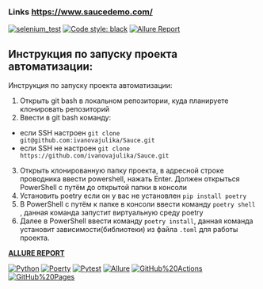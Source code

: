 ### Links https://www.saucedemo.com/
[![selenium_test](https://github.com/ivanovajulika/Sauce/actions/workflows/action.yml/badge.svg)](https://github.com/ivanovajulika/Sauce/actions/workflows/action.yml) [![Code style: black](https://img.shields.io/badge/code%20style-black-000000.svg)](https://github.com/psf/black)
[![Allure Report](https://img.shields.io/badge/Allure%20Report-deployed-yellowgreen)](https://ivanovajulika.github.io/Sauce/)
## Инструкция по запуску проекта автоматизации:

Инструкция по запуску проекта автоматизации:
1. Открыть git bash в локальном репозитории, куда планируете клонировать репозиторий
2. Ввести в git bash команду:
  - если SSH настроен `git clone git@github.com:ivanovajulika/Sauce.git`
  - если SSH не настроен `git clone https://github.com/ivanovajulika/Sauce.git`
3. Открыть клонированную папку проекта, в адресной строке проводника ввести powershell, нажать Enter. Должен открыться PowerShell с путём до открытой папки в консоли
4. Установить poetry если он у вас не установлен `pip install poetry`
5. В PowerShell с путём к папке в консоли ввести команду `poetry shell` , данная команда запустит виртуальную среду poetry
6. Далее в PowerShell ввести команду `poetry install`, данная команда установит зависимости(библиотеки) из файла `.toml` для работы проекта.


[**ALLURE REPORT**](https://ivanovajulika.github.io/Sauce/)


[![Python](https://img.shields.io/badge/-Python-464646?style=flat-square&logo=Python)](https://www.python.org/)
[![Poerty](https://img.shields.io/badge/-Poetry-464646?style=flat-square&logo=Poetry)](https://python-poetry.org/docs/)
[![Pytest](https://img.shields.io/badge/-pytest-464646?style=flat-square&logo=pytest)](https://docs.pytest.org/en/7.1.x/contents.html)
[![Allure](https://img.shields.io/badge/-Allure-464646?style=flat-square&logo=Allure)](http://allure.qatools.ru/)
[![GitHub%20Actions](https://img.shields.io/badge/-GitHub%20Actions-464646?style=flat-square&logo=GitHub%20actions)](https://github.com/features/actions/)
[![GitHub%20Pages](https://img.shields.io/badge/-GitHub%20Pages-464646?style=flat-square&logo=GitHub%20Pages)](https://pages.github.com/)



